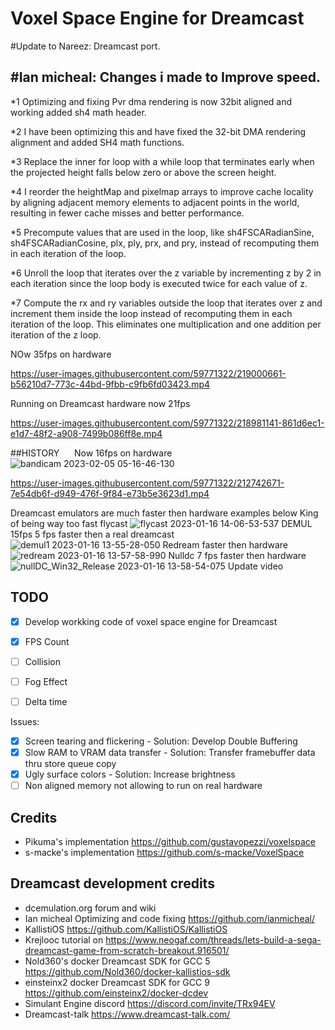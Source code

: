 # Voxel Space Engine for Dreamcast
#Update to Nareez: Dreamcast port.

#Ian micheal: Changes i made to Improve speed.
---------------------------------------------------------------------------------------------------------------------------
*1 Optimizing and fixing Pvr dma rendering is now 32bit aligned and working added sh4 math header.

*2 I have been optimizing this and have fixed the 32-bit DMA rendering alignment and added SH4 math functions.

*3 Replace the inner for loop with a while loop that terminates early when the projected height falls below zero or above the screen height.

*4 I reorder the heightMap and pixelmap arrays to improve cache locality by aligning adjacent memory elements to adjacent points in the world, resulting in fewer cache misses and better performance.

*5 Precompute values that are used in the loop, like sh4FSCARadianSine, sh4FSCARadianCosine, plx, ply, prx, and pry, instead of recomputing them in each iteration of the loop.

*6 Unroll the loop that iterates over the z variable by incrementing z by 2 in each iteration since the loop body is executed twice for each value of z.

*7 Compute the rx and ry variables outside the loop that iterates over z and increment them inside the loop instead of recomputing them in each iteration of the loop. This eliminates one multiplication and one addition per iteration of the z loop.

NOw 35fps on hardware

https://user-images.githubusercontent.com/59771322/219000661-b56210d7-773c-44bd-9fbb-c9fb6fd03423.mp4



Running on Dreamcast hardware now 21fps

https://user-images.githubusercontent.com/59771322/218981141-861d6ec1-e1d7-48f2-a908-7499b086ff8e.mp4


##HISTORY      
Now 16fps on hardware 
![bandicam 2023-02-05 05-16-46-130](https://user-images.githubusercontent.com/59771322/216813317-a3fb3c31-c8cd-4324-8c95-ebef077d9653.jpg)

https://user-images.githubusercontent.com/59771322/212742671-7e54db6f-d949-476f-9f84-e73b5e3623d1.mp4

Dreamcast emulators are much faster then hardware examples below
King of being way too fast flycast
![flycast 2023-01-16 14-06-53-537](https://user-images.githubusercontent.com/59771322/212750682-476e49ea-c645-4721-9b84-62f439ac361f.jpg)
DEMUL 15fps 5 fps faster then a real dreamcast
![demul1 2023-01-16 13-55-28-050](https://user-images.githubusercontent.com/59771322/212748971-f5a3005c-5d03-4402-b330-2e579d5742bd.jpg)
Redream faster then hardware
![redream 2023-01-16 13-57-58-990](https://user-images.githubusercontent.com/59771322/212749154-8d3e3ff2-5ecb-42ce-926f-334d9e226ef4.jpg)
Nulldc 7 fps faster then hardware
![nullDC_Win32_Release 2023-01-16 13-58-54-075](https://user-images.githubusercontent.com/59771322/212749305-64959318-1136-4c52-951e-a3e8a72e1da0.jpg)
Update video
## TODO

- [x] Develop workking code of voxel space engine for Dreamcast
- [x] FPS Count
- [ ] Collision




- [ ] Fog Effect
- [ ] Delta time

Issues:
- [x] Screen tearing and flickering - Solution: Develop Double Buffering
- [x] Slow RAM to VRAM data transfer - Solution: Transfer framebuffer data thru store queue copy
- [x] Ugly surface colors - Solution: Increase brightness
- [ ] Non aligned memory not allowing to run on real hardware

## Credits
* Pikuma's implementation https://github.com/gustavopezzi/voxelspace
* s-macke's implementation https://github.com/s-macke/VoxelSpace

## Dreamcast development credits
* dcemulation.org forum and wiki
* Ian micheal Optimizing and code fixing  https://github.com/ianmicheal/
* KallistiOS https://github.com/KallistiOS/KallistiOS
* Krejlooc tutorial on https://www.neogaf.com/threads/lets-build-a-sega-dreamcast-game-from-scratch-breakout.916501/
* Nold360's docker Dreamcast SDK for GCC 5 https://github.com/Nold360/docker-kallistios-sdk
* einsteinx2 docker Dreamcast SDK for GCC 9 https://github.com/einsteinx2/docker-dcdev
* Simulant Engine discord https://discord.com/invite/TRx94EV
* Dreamcast-talk https://www.dreamcast-talk.com/
